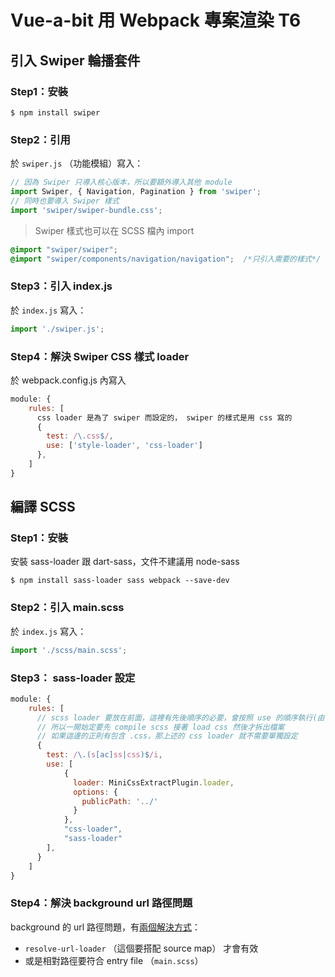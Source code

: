 # Vue-a-bit 用 Webpack 專案渲染 T6
## 引入 Swiper 輪播套件
### Step1：安裝
```shell
$ npm install swiper
```
### Step2：引用
於 `swiper.js` （功能模組）寫入：
```javascript
// 因為 Swiper 只導入核心版本，所以要額外導入其他 module
import Swiper, { Navigation, Pagination } from 'swiper';
// 同時也要導入 Swiper 樣式
import 'swiper/swiper-bundle.css';
```
> Swiper 樣式也可以在 SCSS 檔內 import
```css
@import "swiper/swiper";
@import "swiper/components/navigation/navigation";  /*只引入需要的樣式*/
```
### Step3：引入 index.js
於 `index.js` 寫入：
```javascript
import './swiper.js';
```
### Step4：解決 Swiper CSS 樣式 loader
於 webpack.config.js 內寫入
```javascript
module: {
    rules: [
      css loader 是為了 swiper 而設定的， swiper 的樣式是用 css 寫的
      {
        test: /\.css$/,
        use: ['style-loader', 'css-loader']
      },
    ]
}
```
## 編譯 SCSS
### Step1：安裝
安裝 sass-loader 跟 dart-sass，文件不建議用 node-sass
```shell
$ npm install sass-loader sass webpack --save-dev
```
### Step2：引入 main.scss
於 `index.js` 寫入：
```javascript
import './scss/main.scss';
```
### Step3： sass-loader 設定
```javascript
module: {
    rules: [
      // scss loader 要放在前面，這裡有先後順序的必要，會按照 use 的順序執行(由下往上)
      // 所以一開始定要先 compile scss 接著 load css 然後才拆出檔案
      // 如果這邊的正則有包含 .css，那上述的 css loader 就不需要單獨設定
      {
        test: /\.(s[ac]ss|css)$/i,
        use: [
            {
              loader: MiniCssExtractPlugin.loader,
              options: {
                publicPath: '../'
              }
            },
            "css-loader",
            "sass-loader"
        ],
      }
    ]
}
```
### Step4：解決 background url 路徑問題
background 的 url 路徑問題，有[兩個解決方式](https://webpack.js.org/loaders/sass-loader/)：
  - `resolve-url-loader` （這個要搭配 source map） 才會有效
  - 或是相對路徑要符合 entry file （`main.scss`）

